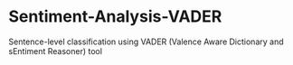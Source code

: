 # Sentiment-Analysis-VADER
Sentence-level classification using VADER (Valence Aware Dictionary and sEntiment Reasoner) tool 
